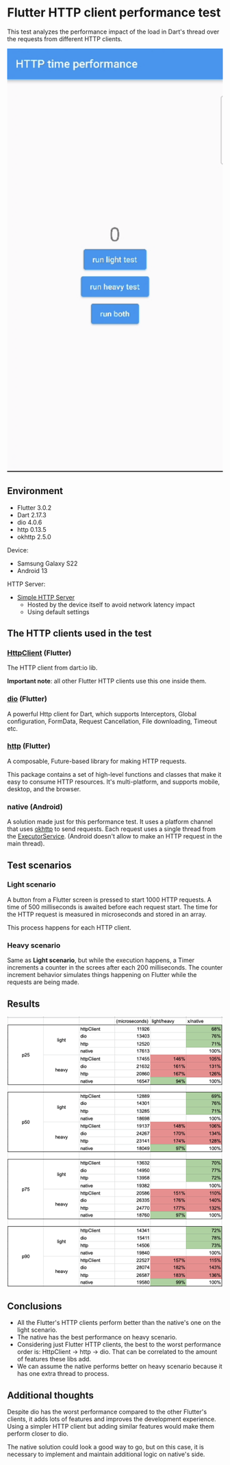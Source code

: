 # Flutter HTTP client performance test

This test analyzes the performance impact of the load in Dart's thread over the requests from different HTTP clients.

![Print screen from the performance test app](./docs/images/screen.png)

## Environment
* Flutter 3.0.2
* Dart 2.17.3
* dio 4.0.6
* http 0.13.5
* okhttp 2.5.0

Device:
* Samsung Galaxy S22
* Android 13

HTTP Server:
* [Simple HTTP Server](https://play.google.com/store/apps/details?id=com.phlox.simpleserver)
  * Hosted by the device itself to avoid network latency impact
  * Using default settings

## The HTTP clients used in the test

### [HttpClient](https://api.dart.dev/stable/2.17.3/dart-io/HttpClient-class.html) (Flutter)

The HTTP client from dart:io lib.

**Important note**: all other Flutter HTTP clients use this one inside them.

### [dio](https://pub.dev/packages/dio) (Flutter)

A powerful Http client for Dart, which supports Interceptors, Global configuration, FormData, Request Cancellation, File
downloading, Timeout etc.


### [http](https://pub.dev/packages/http) (Flutter)

A composable, Future-based library for making HTTP requests.

This package contains a set of high-level functions and classes that make it easy to consume HTTP resources. It's
multi-platform, and supports mobile, desktop, and the browser.

### native (Android)

A solution made just for this performance test. It uses a platform channel that uses [okhttp](https://square.github.io/okhttp/) to send requests.
Each request uses a single thread from the [ExecutorService](https://developer.android.com/reference/java/util/concurrent/ExecutorService). (Android doesn't allow to make an HTTP request in the main thread).

## Test scenarios

### Light scenario

A button from a Flutter screen is pressed to start 1000 HTTP requests.
A time of 500 milliseconds is awaited before each request start.
The time for the HTTP request is measured in microseconds and stored in an array.

This process happens for each HTTP client.

### Heavy scenario

Same as **Light scenario**, but while the execution happens, a Timer increments a counter in the screes after each 200 milliseconds.
The counter increment behavior simulates things happening on Flutter while the requests are being made.

## Results

![Results from the HTTP client performance test](./docs/images/results.png)

## Conclusions

* All the Flutter's HTTP clients perform better than the native's one on the light scenario.
* The native has the best performance on heavy scenario.
* Considering just Flutter HTTP clients, the best to the worst performance order is: HttpClient -> http -> dio. That can be correlated to the amount of features these libs add.
* We can assume the native performs better on heavy scenario because it has one extra thread to process.

## Additional thoughts

Despite dio has the worst performance compared to the other Flutter's clients, it adds lots of features and improves the development experience.
Using a simpler HTTP client but adding similar features would make them perform closer to dio. 

The native solution could look a good way to go, but on this case, it is necessary to implement and maintain additional logic on native's side. 
